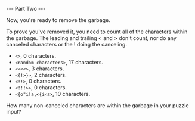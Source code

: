 --- Part Two ---

Now, you're ready to remove the garbage.

To prove you've removed it, you need to count all of the characters within the garbage. The leading and trailing < and > don't count, nor do any canceled characters or the ! doing the canceling.

* `<>`, 0 characters.
* `<random characters>`, 17 characters.
* `<<<<>`, 3 characters.
* `<{!>}>`, 2 characters.
* `<!!>`, 0 characters.
* `<!!!>>`, 0 characters.
* `<{o"i!a,<{i<a>`, 10 characters.

How many non-canceled characters are within the garbage in your puzzle input?